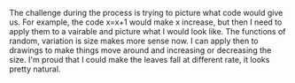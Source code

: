 The challenge during the process is trying to picture what code would give us. For example, the code x=x+1 would make x increase, but then I need to apply them to a vairable and picture what I would look like.
The functions of random, variation is size makes more sense now. I can apply then to drawings to make things move around and increasing or decreasing the size.
I'm proud that I could make the leaves fall at different rate, it looks pretty natural.
